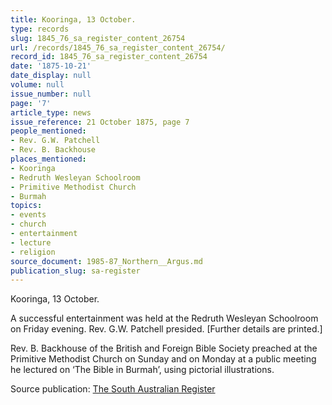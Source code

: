 ```yaml
---
title: Kooringa, 13 October.
type: records
slug: 1845_76_sa_register_content_26754
url: /records/1845_76_sa_register_content_26754/
record_id: 1845_76_sa_register_content_26754
date: '1875-10-21'
date_display: null
volume: null
issue_number: null
page: '7'
article_type: news
issue_reference: 21 October 1875, page 7
people_mentioned:
- Rev. G.W. Patchell
- Rev. B. Backhouse
places_mentioned:
- Kooringa
- Redruth Wesleyan Schoolroom
- Primitive Methodist Church
- Burmah
topics:
- events
- church
- entertainment
- lecture
- religion
source_document: 1985-87_Northern__Argus.md
publication_slug: sa-register
---
```


Kooringa, 13 October.

A successful entertainment was held at the Redruth Wesleyan Schoolroom on Friday evening.  Rev. G.W. Patchell presided.   [Further details are printed.]

Rev. B. Backhouse of the British and Foreign Bible Society preached at the Primitive Methodist Church on Sunday and on Monday at a public meeting he lectured on ‘The Bible in Burmah’, using pictorial illustrations.

Source publication: [The South Australian Register](/publications/sa-register/)
